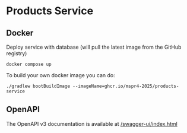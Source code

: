 # Products Service

## Docker

Deploy service with database (will pull the latest image from the GitHub registry)

```shell
docker compose up
```

To build your own docker image you can do:

```shell
./gradlew bootBuildImage --imageName=ghcr.io/mspr4-2025/products-service
```

## OpenAPI

The OpenAPI v3 documentation is available at [/swagger-ui/index.html](http://localhost:8080/swagger-ui/index.html)